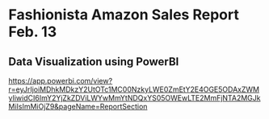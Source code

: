 # Fashionista Amazon Sales Report Feb. 13

## Data Visualization using PowerBI
https://app.powerbi.com/view?r=eyJrIjoiMDhkMDkzY2UtOTc1MC00NzkyLWE0ZmEtY2E4OGE5ODAxZWMyIiwidCI6ImY2YjZkZDViLWYwMmYtNDQxYS05OWEwLTE2MmFjNTA2MGJkMiIsImMiOjZ9&pageName=ReportSection
